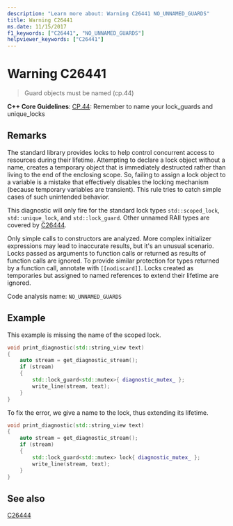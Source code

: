 ```yaml
---
description: "Learn more about: Warning C26441 NO_UNNAMED_GUARDS"
title: Warning C26441
ms.date: 11/15/2017
f1_keywords: ["C26441", "NO_UNNAMED_GUARDS"]
helpviewer_keywords: ["C26441"]
---
```

# Warning C26441

> Guard objects must be named (cp.44)

**C++ Core Guidelines**:
[CP.44](https://github.com/isocpp/CppCoreGuidelines/blob/master/CppCoreGuidelines.md#cp44-remember-to-name-your-lock_guards-and-unique_locks): Remember to name your lock_guards and unique_locks

## Remarks

The standard library provides locks to help control concurrent access to resources during their lifetime. Attempting to declare a lock object without a name, creates a temporary object that is immediately destructed rather than living to the end of the enclosing scope. So, failing to assign a lock object to a variable is a mistake that effectively disables the locking mechanism (because temporary variables are transient). This rule tries to catch simple cases of such unintended behavior.

This diagnostic will only fire for the standard lock types  `std::scoped_lock`, `std::unique_lock`, and `std::lock_guard`. Other unnamed RAII types are covered by [C26444](c26444.md).

Only simple calls to constructors are analyzed. More complex initializer expressions may lead to inaccurate results, but it's an unusual scenario. Locks passed as arguments to function calls or returned as results of function calls are ignored. To provide similar protection for types returned by a function call, annotate with `[[nodiscard]]`. Locks created as temporaries but assigned to named references to extend their lifetime are ignored.

Code analysis name: `NO_UNNAMED_GUARDS`

## Example

This example is missing the name of the scoped lock.

```cpp
void print_diagnostic(std::string_view text)
{
    auto stream = get_diagnostic_stream();
    if (stream)
    {
        std::lock_guard<std::mutex>{ diagnostic_mutex_ };
        write_line(stream, text);
    }
}
```

To fix the error, we give a name to the lock, thus extending its lifetime.

```cpp
void print_diagnostic(std::string_view text)
{
    auto stream = get_diagnostic_stream();
    if (stream)
    {
        std::lock_guard<std::mutex> lock{ diagnostic_mutex_ };
        write_line(stream, text);
    }
}
```

## See also

[C26444](C26444.md)
<!-- currently undocumented C4858 -->